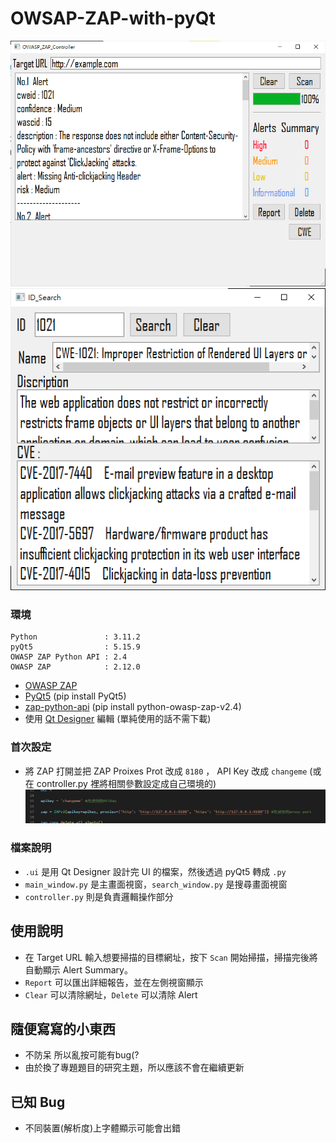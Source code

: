 # OWSAP-ZAP-with-pyQt
![UI img](https://github.com/Dino65535/OWSAP-ZAP-with-pyQt/blob/f41fb6b7120b6caa069c1c81010a5d7429a9b1af/img/UI.png "UI Window")
![Search img](https://github.com/Dino65535/OWSAP-ZAP-with-pyQt/blob/f41fb6b7120b6caa069c1c81010a5d7429a9b1af/img/CWE_Search.png "Search Window")

### 環境
    Python               : 3.11.2
    pyQt5                : 5.15.9
    OWASP ZAP Python API : 2.4
    OWASP ZAP            : 2.12.0
* [OWASP ZAP](https://www.zaproxy.org/download/)
* [PyQt5](https://pypi.org/project/PyQt5/) (pip install PyQt5)
* [zap-python-api](https://github.com/zaproxy/zap-api-python) (pip install python-owasp-zap-v2.4)
* 使用 [Qt Designer](https://build-system.fman.io/qt-designer-download) 編輯 (單純使用的話不需下載)

### 首次設定
* 將 ZAP 打開並把 ZAP Proixes Prot 改成 `8180` ， API Key 改成 `changeme` (或在 controller.py 裡將相關參數設定成自己環境的)
![Config img](https://github.com/Dino65535/OWSAP-ZAP-with-pyQt/blob/eb5dad03339d14adc081e34e7412490b1953abc0/img/config.png "Config")

### 檔案說明
* `.ui` 是用 Qt Designer 設計完 UI 的檔案，然後透過 pyQt5 轉成 `.py`
* `main_window.py` 是主畫面視窗，`search_window.py` 是搜尋畫面視窗
* `controller.py` 則是負責邏輯操作部分

## 使用說明
* 在 Target URL 輸入想要掃描的目標網址，按下 `Scan` 開始掃描，掃描完後將自動顯示 Alert Summary。
* `Report` 可以匯出詳細報告，並在左側視窗顯示
* `Clear` 可以清除網址，`Delete` 可以清除 Alert

## 隨便寫寫的小東西
* 不防呆 所以亂按可能有bug(?
* 由於換了專題題目的研究主題，所以應該不會在繼續更新

## 已知 Bug
* 不同裝置(解析度)上字體顯示可能會出錯 
